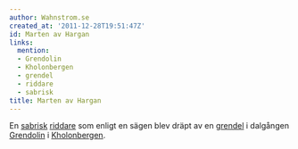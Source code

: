 ```yaml
---
author: Wahnstrom.se
created_at: '2011-12-28T19:51:47Z'
id: Marten av Hargan
links:
  mention:
  - Grendolin
  - Kholonbergen
  - grendel
  - riddare
  - sabrisk
title: Marten av Hargan
---
```


En [sabrisk][] [riddare] som enligt en sägen blev dräpt av en [grendel] i dalgången [Grendolin] i
[Kholonbergen].

  [sabrisk]: sabrisk
  [riddare]: riddare
  [grendel]: grendel
  [Grendolin]: Grendolin
  [Kholonbergen]: Kholonbergen